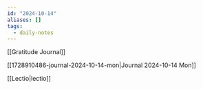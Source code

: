 ```yaml
---
id: "2024-10-14"
aliases: []
tags:
  - daily-notes
---
```


[[Gratitude Journal]]

[[1728910486-journal-2024-10-14-mon|Journal 2024-10-14 Mon]]

[[Lectio|lectio]]
